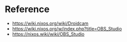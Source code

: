 # Reference
- https://wiki.nixos.org/wiki/Droidcam
- https://wiki.nixos.org/w/index.php?title=OBS_Studio
- https://nixos.wiki/wiki/OBS_Studio
